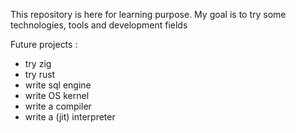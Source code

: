 This repository is here for learning purpose.
My goal is to try some technologies, tools and development fields

Future projects :
- try zig 
- try rust
- write sql engine
- write OS kernel
- write a compiler
- write a (jit) interpreter